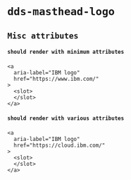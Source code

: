 # `dds-masthead-logo`

## `Misc attributes`

####   `should render with minimum attributes`

```
<a
  aria-label="IBM logo"
  href="https://www.ibm.com/"
>
  <slot>
  </slot>
</a>

```

####   `should render with various attributes`

```
<a
  aria-label="IBM logo"
  href="https://cloud.ibm.com/"
>
  <slot>
  </slot>
</a>

```

